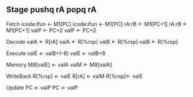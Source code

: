 Stage     pushq rA                      popq rA
--------------------------------------------------------------------
Fetch     icode:ifun <- M1[PC]        icode:ifun <- M1[PC]
          rA:rB      <- M1[PC+1]      rA:rB      <- M1[PC+1]
          valP       <- PC+2          valP       <- PC+2

Decode    valA <- R[rA]               valA <- R[%rsp]
          valB <- R[%rsp]             valB <- R[%rsp]

Execute   valE <- valB+(-8)           valE <- valB+8

Memory    M8[valE] <- valA            valM <- M8[valA]

WriteBack R[%rsp]  <- valE            R[rA]  <- valM
                                      R[%rsp]<- valE

Update    PC <- valP                  PC <- valP
